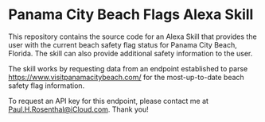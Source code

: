 # Panama City Beach Flags Alexa Skill

This repository contains the source code for an Alexa Skill that provides the user with the current beach safety flag status for Panama City Beach, Florida. The skill can also provide additional safety information to the user.

The skill works by requesting data from an endpoint established to parse https://www.visitpanamacitybeach.com/ for the most-up-to-date beach safety flag information.

To request an API key for this endpoint, please contact me at [Paul.H.Rosenthal@iCloud.com](mailto:Paul.H.Rosenthal@iCloud.com). Thank you!